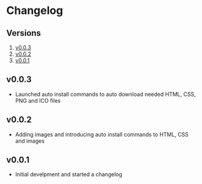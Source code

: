 # Changelog

## Versions
1. [v0.0.3](https://github.com/soft-dynamics/shiny-ytdl/blob/master/CHANGELOG.md#v003)
2. [v0.0.2](https://github.com/soft-dynamics/shiny-ytdl/blob/master/CHANGELOG.md#v002)
3. [v0.0.1](https://github.com/soft-dynamics/shiny-ytdl/blob/master/CHANGELOG.md#v001)

## v0.0.3

- Launched auto install commands to auto download needed HTML, CSS, PNG and ICO files

## v0.0.2

- Adding images and introducing auto install commands to HTML, CSS and images

## v0.0.1

- Initial develpment and started a changelog

